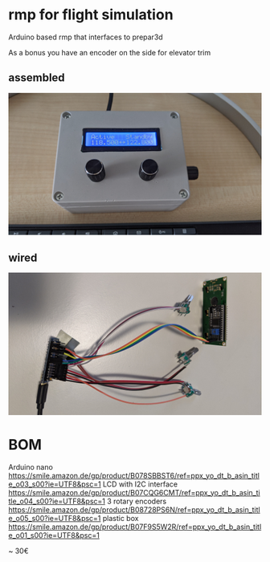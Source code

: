 # rmp for flight simulation
Arduino based rmp that interfaces to prepar3d

As a bonus you have an encoder on the side for elevator trim

## assembled
![Rmp](https://github.com/hotbso/rmp/blob/master/doc/complete.jpg)

## wired
![Wired](https://github.com/hotbso/rmp/blob/master/doc/wired.jpg)

# BOM
Arduino nano https://smile.amazon.de/gp/product/B078SBBST6/ref=ppx_yo_dt_b_asin_title_o03_s00?ie=UTF8&psc=1
LCD with I2C interface https://smile.amazon.de/gp/product/B07CQG6CMT/ref=ppx_yo_dt_b_asin_title_o04_s00?ie=UTF8&psc=1
3 rotary encoders https://smile.amazon.de/gp/product/B08728PS6N/ref=ppx_yo_dt_b_asin_title_o05_s00?ie=UTF8&psc=1
plastic box https://smile.amazon.de/gp/product/B07F9S5W2R/ref=ppx_yo_dt_b_asin_title_o01_s00?ie=UTF8&psc=1

~ 30€
